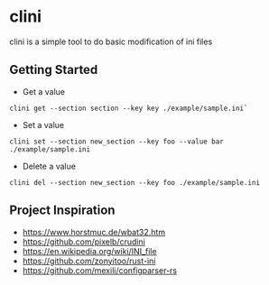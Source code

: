 # clini
clini is a simple tool to do basic modification of ini files

## Getting Started

- Get a value
```
clini get --section section --key key ./example/sample.ini` 
```

- Set a value
```
clini set --section new_section --key foo --value bar ./example/sample.ini
```

- Delete a value
```
clini del --section new_section --key foo ./example/sample.ini
```

## Project Inspiration
- <https://www.horstmuc.de/wbat32.htm>
- <https://github.com/pixelb/crudini>
- <https://en.wikipedia.org/wiki/INI_file>
- <https://github.com/zonyitoo/rust-ini>
- <https://github.com/mexili/configparser-rs>

